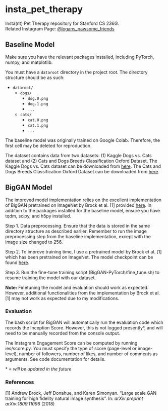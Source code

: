 # insta_pet_therapy

Insta(nt) Pet Therapy repository for Stanford CS 236G. <br>
Related Instagram Page: [@logans_pawsome_friends](https://www.instagram.com/logans_pawsome_friends/)

## Baseline Model

Make sure you have the relevant packages installed, including PyTorch, numpy, and matplotlib.

You must have a `dataroot` directory in the project root. The directory structure should be as such:

- `dataroot/`
  - `dogs/`
    - `dog.0.png`
    - `dog.1.png`
    - `...`
  - `cats/`
    - `cat.0.png`
    - `cat.1.png`
    - `...`

The baseline model was originally trained on Google Colab. Therefore, the first cell may be deleted for reproduction.

The dataset contains data from two datasets: (1) Kaggle Dogs vs. Cats dataset and (2) Cats and Dogs Breeds Classification Oxford Dataset. The Kaggle Dogs vs. Cats dataset can be downloaded from [here](https://www.kaggle.com/c/dogs-vs-cats/data). The Cats and Dogs Breeds Classification Oxford Dataset
can be downloaded from [here](https://www.kaggle.com/zippyz/cats-and-dogs-breeds-classification-oxford-dataset).

## BigGAN Model

The improved model implementation relies on the excellent implementation of BigGAN pretrained on ImageNet by Brock et al. \[1\] provided [here](https://github.com/ajbrock/BigGAN-PyTorch). In addition to the packages installed for the baseline model, ensure you have tqdm, scipy, and h5py installed.

Step 1. Data preprocessing. Ensure that the data is stored in the same directory structure as described earlier. Remember to run the image preprocessing step from the baseline implementation, except with the image size changed to 256.

Step 2. To improve training time, I use a pretrained model by Brock et al. \[1\] which has been pretrained on ImageNet. The model checkpoint can be found [here](https://drive.google.com/open?id=1nAle7FCVFZdix2--ks0r5JBkFnKw8ctW).

Step 3. Run the fine-tune training script (BigGAN-PyTorch/fine_tune.sh) to resume training the model with our dataset.

**Note:** Finetuning the model and evaluation should work as expected. However, additional functionalities from the implementation by Brock et al. \[1\] may not work as expected due to my modifications. 

### Evaluation

The bash script for BigGAN will automatically run the evaluation code which records the Inception Score. However, this is not logged presently\*, and will need to be manually recorded from the console output. 

The Instagram Engagement Score can be computed by running ies/score.py. You must specify the type of score (page-level or image-level), number of followers, number of likes, and number of comments as arguments. See code documentation for details.

\* = _will be updated in the future_

### References 

\[1\] Andrew Brock, Jeff Donahue, and Karen Simonyan. “Large scale GAN training for high fidelity natural image synthesis”. In: _arXiv preprint arXiv:1809.11096_ (2018)
